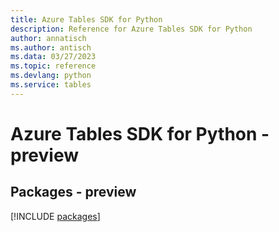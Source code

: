 ```yaml
---
title: Azure Tables SDK for Python
description: Reference for Azure Tables SDK for Python
author: annatisch
ms.author: antisch
ms.data: 03/27/2023
ms.topic: reference
ms.devlang: python
ms.service: tables
---
```

# Azure Tables SDK for Python - preview
## Packages - preview
[!INCLUDE [packages](tables-index.md)]